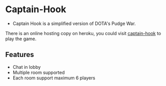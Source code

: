 Captain-Hook
============

- Captain Hook is a simplified version of DOTA's Pudge War.

There is an online hosting copy on heroku, you could visit [captain-hook](http://captainhook.herokuapp.com/) to play the game.

Features
--------
* Chat in lobby
* Multiple room supported
* Each room support maximum 6 players

